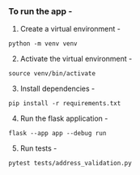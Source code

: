 ### To run the app -

1. Create a virtual environment -
```
python -m venv venv
```

2. Activate the virtual environment - 
```
source venv/bin/activate
```

3. Install dependencies -
```
pip install -r requirements.txt
```

4. Run the flask application - 
```
flask --app app --debug run
```

5. Run tests -
```
pytest tests/address_validation.py
```